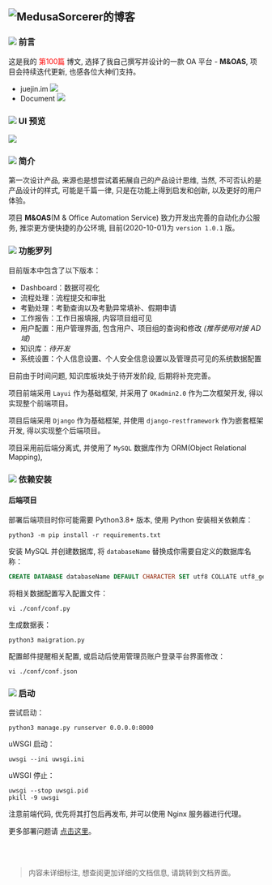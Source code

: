 ﻿![MedusaSorcerer的博客](https://p1-juejin.byteimg.com/tos-cn-i-k3u1fbpfcp/05a55861c9064f50895842981b1f0db2~tplv-k3u1fbpfcp-zoom-1.image)
---

### <img src="https://p6-juejin.byteimg.com/tos-cn-i-k3u1fbpfcp/2d1893e46d114b998122077202c5b611~tplv-k3u1fbpfcp-zoom-1.image"> 前言

这是我的 <span style="color: red">第100篇</span> 博文,
选择了我自己撰写并设计的一款 OA 平台 - **M&OAS**,
项目会持续迭代更新,
也感各位大神们支持。

* <a href="https://juejin.im/post/6878485351153795080" style="text-decoration:none">juejin.im <img src="https://p6-juejin.byteimg.com/tos-cn-i-k3u1fbpfcp/1a70bd3f4b0b43a799c2b7c242da9e01~tplv-k3u1fbpfcp-zoom-1.image"></a>
* <a href="https://moasdocs.github.io" style="text-decoration:none">Document <img src="https://p6-juejin.byteimg.com/tos-cn-i-k3u1fbpfcp/1a70bd3f4b0b43a799c2b7c242da9e01~tplv-k3u1fbpfcp-zoom-1.image"></a>

### <img src="https://p6-juejin.byteimg.com/tos-cn-i-k3u1fbpfcp/2d1893e46d114b998122077202c5b611~tplv-k3u1fbpfcp-zoom-1.image"> UI 预览

![](https://p9-juejin.byteimg.com/tos-cn-i-k3u1fbpfcp/d49b76a5532f417a98edba8bf163941f~tplv-k3u1fbpfcp-zoom-1.image)

### <img src="https://p6-juejin.byteimg.com/tos-cn-i-k3u1fbpfcp/2d1893e46d114b998122077202c5b611~tplv-k3u1fbpfcp-zoom-1.image"> 简介

第一次设计产品,
来源也是想尝试着拓展自己的产品设计思维,
当然,
不可否认的是产品设计的样式,
可能是千篇一律,
只是在功能上得到启发和创新,
以及更好的用户体验。

项目 **M&OAS**(M & Office Automation Service) 致力开发出完善的自动化办公服务,
推崇更方便快捷的办公环境,
目前(2020-10-01)为 `version 1.0.1` 版。

### <img src="https://p6-juejin.byteimg.com/tos-cn-i-k3u1fbpfcp/2d1893e46d114b998122077202c5b611~tplv-k3u1fbpfcp-zoom-1.image"> 功能罗列

目前版本中包含了以下版本：
* Dashboard：数据可视化
* 流程处理：流程提交和审批
* 考勤处理：考勤查询以及考勤异常填补、假期申请
* 工作报告：工作日报填报, 内容项目组可见
* 用户配置：用户管理界面, 包含用户、项目组的查询和修改 *(推荐使用对接 AD 域)*
* 知识库：*待开发*
* 系统设置：个人信息设置、个人安全信息设置以及管理员可见的系统数据配置

目前由于时间问题,
知识库板块处于待开发阶段,
后期将补充完善。

项目前端采用 `Layui` 作为基础框架,
并采用了 `OKadmin2.0` 作为二次框架开发,
得以实现整个前端项目。

项目后端采用 `Django` 作为基础框架,
并使用 `django-restframework` 作为嵌套框架开发,
得以实现整个后端项目。

项目采用前后端分离式,
并使用了 `MySQL` 数据库作为 ORM(Object Relational Mapping),

### <img src="https://p6-juejin.byteimg.com/tos-cn-i-k3u1fbpfcp/2d1893e46d114b998122077202c5b611~tplv-k3u1fbpfcp-zoom-1.image"> 依赖安装
#### 后端项目
部署后端项目时你可能需要 Python3.8+ 版本,
使用 Python 安装相关依赖库：
```shell
python3 -m pip install -r requirements.txt
```
安装 MySQL 并创建数据库,
将 `databaseName` 替换成你需要自定义的数据库名称：
```sql
CREATE DATABASE databaseName DEFAULT CHARACTER SET utf8 COLLATE utf8_general_ci;
```
将相关数据配置写入配置文件：
```shell
vi ./conf/conf.py
```
生成数据表：
```shell
python3 maigration.py
```
配置邮件提醒相关配置,
或启动后使用管理员账户登录平台界面修改：
```shell
vi ./conf/conf.json
```

### <img src="https://p6-juejin.byteimg.com/tos-cn-i-k3u1fbpfcp/2d1893e46d114b998122077202c5b611~tplv-k3u1fbpfcp-zoom-1.image"> 启动

尝试启动：
```shell
python3 manage.py runserver 0.0.0.0:8000
```
uWSGI 启动：
```shell
uwsgi --ini uwsgi.ini
```
uWSGI 停止：
```shell
uwsgi --stop uwsgi.pid
pkill -9 uwsgi
```

注意前端代码,
优先将其打包后再发布,
并可以使用 Nginx 服务器进行代理。

更多部署问题请 [点击这里](https://juejin.im/post/6850418118938853389)。

<br><br>

> 内容未详细标注,
想查阅更加详细的文档信息,
请跳转到文档界面。